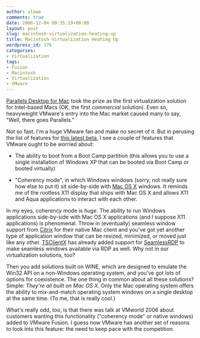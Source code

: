 ```yaml
---
author: slowe
comments: true
date: 2006-12-04 00:35:19+00:00
layout: post
slug: macintosh-virtualization-heating-up
title: Macintosh Virtualization Heating Up
wordpress_id: 376
categories:
- Virtualization
tags:
- Fusion
- Macintosh
- Virtualization
- VMware
---
```


[Parallels Desktop for Mac](http://www.parallels.com/en/products/desktop/) took the prize as the first virtualization solution for Intel-based Macs (OK, the first _commercial_ solution). Even so, heavyweight VMware's entry into the Mac market caused many to say, "Well, there goes Parallels."

Not so fast. I'm a huge VMware fan and make no secret of it. But in perusing the list of features for [this latest beta](http://forum.parallels.com/thread5997.html), I see a couple of features that VMware ought to be worried about:

* The ability to boot from a Boot Camp partition (this allows you to use a single installation of Windows XP that can be booted via Boot Camp or booted virtually)

* "Coherency mode", in which Windows windows (sorry, not really sure how else to put it) sit side-by-side with [Mac OS X](http://www.apple.com/macosx/) windows. It reminds me of the rootless X11 display that ships with Mac OS X and allows X11 and Aqua applications to interact with each other.

In my eyes, coherency mode is _huge_. The ability to run Windows applications side-by-side with Mac OS X applications (and I suppose X11 applications) is phenomenal. Throw in (eventually) seamless window support from [Citrix](http://www.citrix.com/) for their native Mac client and you've got yet another type of application window that can be resized, minimized, or moved just like any other. [TSClientX](http://desktopecho.com/tsclientx/) has already added support for [SeamlessRDP](http://www.cendio.com/seamlessrdp) to make seamless windows available via RDP as well. Why not in our virtualization solutions, too?

Then you add solutions built on WINE, which are designed to emulate the Win32 API on a non-Windows operating system, and you've got lots of options for coexistence. The one thing in common about all these solutions? Simple: _They're all built on Mac OS X._ Only the Mac operating system offers the ability to mix-and-match operating system windows on a single desktop at the same time. (To me, that is really cool.)

What's really odd, too, is that there was talk at VMworld 2006 about customers wanting this functionality ("coherency mode" or native windows) added to VMware Fusion. I guess now VMware has another set of reasons to look into this feature: the need to keep pace with the competition.
